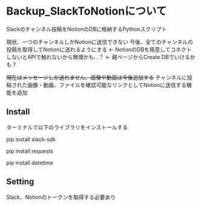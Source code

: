 # Backup_SlackToNotionについて
Slackのチャンネル投稿をNotionのDBに格納するPythonスクリプト

現状、一つのチャンネルしかNotionに送信できない
今後、全てのチャンネルの投稿を取得してNotionに送れるようにする ← NotionのDBを用意してコネクトしないとAPIで触れないから無理かも...？ ← 親ページからCreate DBでいけるかも？


~~現在はメッセージしか送れません、画像や動画は今後追加する~~
チャンネルに投稿された画像・動画、ファイルを確認可能なリンクとしてNotionに送信する機能を追加

## Install
ターミナルで以下のライブラリをインストールする

pip install slack-sdk

pip install requests

pip install datetime

## Setting
Slack、Notionのトークンを取得する必要あり
